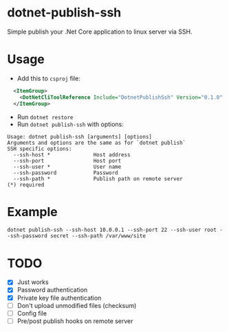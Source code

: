 # dotnet-publish-ssh

Simple publish your .Net Core application to linux server via SSH.

# Usage

* Add this to `csproj` file:
```XML
  <ItemGroup>
    <DotNetCliToolReference Include="DotnetPublishSsh" Version="0.1.0" />
  </ItemGroup>
```

* Run `dotnet restore`
* Run `dotnet publish-ssh` with options:
```
Usage: dotnet publish-ssh [arguments] [options]
Arguments and options are the same as for `dotnet publish`
SSH specific options:
  --ssh-host *              Host address
  --ssh-port                Host port
  --ssh-user *              User name
  --ssh-password            Password
  --ssh-path *              Publish path on remote server
(*) required
```

# Example

`dotnet publish-ssh --ssh-host 10.0.0.1 --ssh-port 22 --ssh-user root --ssh-password secret --ssh-path /var/www/site`

# TODO

- [x] Just works
- [x] Password authentication
- [x] Private key file authentication
- [ ] Don't upload unmodified files (checksum)
- [ ] Config file
- [ ] Pre/post publish hooks on remote server
